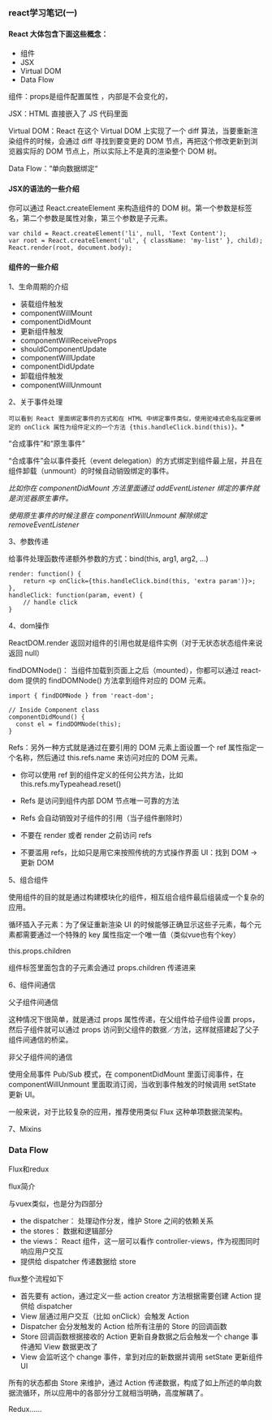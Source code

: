 ### react学习笔记(一)


#### React 大体包含下面这些概念：

  - 组件
  - JSX
  - Virtual DOM
  - Data Flow

  组件：props是组件配置属性 ，内部是不会变化的，

  JSX：HTML 直接嵌入了 JS 代码里面

  Virtual DOM：React 在这个 Virtual DOM 上实现了一个 diff 算法，当要重新渲染组件的时候，会通过 diff 寻找到要变更的 DOM 节点，再把这个修改更新到浏览器实际的 DOM 节点上，所以实际上不是真的渲染整个 DOM 树。

  Data Flow：“单向数据绑定“

#### JSX的语法的一些介绍

  你可以通过 React.createElement 来构造组件的 DOM 树。第一个参数是标签名，第二个参数是属性对象，第三个参数是子元素。

  ```
  var child = React.createElement('li', null, 'Text Content');
  var root = React.createElement('ul', { className: 'my-list' }, child);
  React.render(root, document.body);
  ```
#### 组件的一些介绍

  1、生命周期的介绍

  - 装载组件触发
  - componentWillMount
  - componentDidMount
  - 更新组件触发
  - componentWillReceiveProps
  - shouldComponentUpdate
  - componentWillUpdate
  - componentDidUpdate
  - 卸载组件触发
  - componentWillUnmount

  2、关于事件处理

  `可以看到 React 里面绑定事件的方式和在 HTML 中绑定事件类似，使用驼峰式命名指定要绑定的 onClick 属性为组件定义的一个方法 {this.handleClick.bind(this)}。`*

  “合成事件”和“原生事件”

  “合成事件”会以事件委托（event delegation）的方式绑定到组件最上层，并且在组件卸载（unmount）的时候自动销毁绑定的事件。

  *比如你在 componentDidMount 方法里面通过 addEventListener 绑定的事件就是浏览器原生事件。*

  *使用原生事件的时候注意在 componentWillUnmount 解除绑定 removeEventListener*

  3、参数传递

  给事件处理函数传递额外参数的方式：bind(this, arg1, arg2, ...)

  ```
  render: function() {
      return <p onClick={this.handleClick.bind(this, 'extra param')}>;
  },
  handleClick: function(param, event) {
      // handle click
  }
  ```
  4、dom操作

  ReactDOM.render 返回对组件的引用也就是组件实例（对于无状态状态组件来说返回 null）

  findDOMNode()： 当组件加载到页面上之后（mounted），你都可以通过 react-dom 提供的 findDOMNode() 方法拿到组件对应的 DOM 元素。

  ```
  import { findDOMNode } from 'react-dom';

  // Inside Component class
  componentDidMound() {
    const el = findDOMNode(this);
  }

  ```

  Refs：另外一种方式就是通过在要引用的 DOM 元素上面设置一个 ref 属性指定一个名称，然后通过 this.refs.name 来访问对应的 DOM 元素。

  - 你可以使用 ref 到的组件定义的任何公共方法，比如 this.refs.myTypeahead.reset()
  - Refs 是访问到组件内部 DOM 节点唯一可靠的方法
  - Refs 会自动销毁对子组件的引用（当子组件删除时）

  - 不要在 render 或者 render 之前访问 refs
  - 不要滥用 refs，比如只是用它来按照传统的方式操作界面 UI：找到 DOM -> 更新 DOM

  5、组合组件

  使用组件的目的就是通过构建模块化的组件，相互组合组件最后组装成一个复杂的应用。

  循环插入子元素：为了保证重新渲染 UI 的时候能够正确显示这些子元素，每个元素都需要通过一个特殊的 key 属性指定一个唯一值（类似vue也有个key）

  this.props.children

  组件标签里面包含的子元素会通过 props.children 传递进来

  6、组件间通信

  父子组件间通信

  这种情况下很简单，就是通过 props 属性传递，在父组件给子组件设置 props，然后子组件就可以通过 props 访问到父组件的数据／方法，这样就搭建起了父子组件间通信的桥梁。

  非父子组件间的通信

  使用全局事件 Pub/Sub 模式，在 componentDidMount 里面订阅事件，在 componentWillUnmount 里面取消订阅，当收到事件触发的时候调用 setState 更新 UI。

  一般来说，对于比较复杂的应用，推荐使用类似 Flux 这种单项数据流架构。

  7、Mixins


  ### Data Flow

  Flux和redux

  flux简介

  与vuex类似，也是分为四部分

  - the dispatcher： 处理动作分发，维护 Store 之间的依赖关系
  - the stores： 数据和逻辑部分
  - the views： React 组件，这一层可以看作 controller-views，作为视图同时响应用户交互
  - 提供给 dispatcher 传递数据给 store

  flux整个流程如下

  - 首先要有 action，通过定义一些 action creator 方法根据需要创建 Action 提供给 dispatcher
  - View 层通过用户交互（比如 onClick）会触发 Action
  - Dispatcher 会分发触发的 Action 给所有注册的 Store 的回调函数
  - Store 回调函数根据接收的 Action 更新自身数据之后会触发一个 change 事件通知 View 数据更改了
  - View 会监听这个 change 事件，拿到对应的新数据并调用 setState 更新组件 UI

  所有的状态都由 Store 来维护，通过 Action 传递数据，构成了如上所述的单向数据流循环，所以应用中的各部分分工就相当明确，高度解耦了。

  Redux……

    
